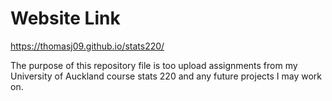 # Website Link
https://thomasj09.github.io/stats220/

The purpose of this repository file is too upload assignments from my University of Auckland course stats 220 and any future projects I may work on.
